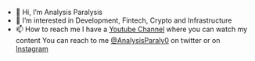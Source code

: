 - 👋 Hi, I’m Analysis Paralysis
- 👀 I’m interested in Development, Fintech, Crypto and Infrastructure
- 📫 How to reach me 
  I have a [Youtube Channel](https://www.youtube.com/channel/UC820jDWSmEkbTTCEfT4ZyfQ) where you can watch my content
  You can reach to me [@AnalysisParaly0](https://twitter.com/AnalysisParaly0) on twitter
  or on [Instagram](https://www.instagram.com/analysisparalysis0/)
